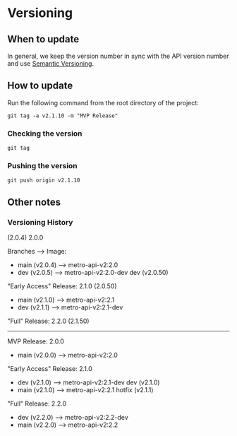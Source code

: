 # Versioning

## When to update
In general, we keep the version number in sync with the API version number and use [Semantic Versioning](https://semver.org/).
## How to update

Run the following command from the root directory of the project:

```shell
git tag -a v2.1.10 -m "MVP Release"
```

### Checking the version

```shell
git tag
```

### Pushing the version

```shell
git push origin v2.1.10
```

## Other notes

### Versioning History

(2.0.4)
2.0.0

Branches --> Image:
- main (v2.0.4) --> metro-api-v2:2.0
- dev  (v2.0.5) --> metro-api-v2:2.0-dev
  dev  (v2.0.50)

"Early Access" Release: 2.1.0 (2.0.50)

- main (v2.1.0) --> metro-api-v2:2.1
- dev  (v2.1.1) --> metro-api-v2:2.1-dev

"Full" Release: 2.2.0 (2.1.50)


-----------------

MVP Release: 2.0.0
- main (v2.0.0) --> metro-api-v2:2.0

"Early Access" Release: 2.1.0
- dev  (v2.1.0) --> metro-api-v2:2.1-dev
  dev  (v2.1.0)
- main (v2.1.0) --> metro-api-v2:2.1
  hotfix (v2.1.1)

"Full" Release: 2.2.0
- dev  (v2.2.0) --> metro-api-v2:2.2-dev
- main (v2.2.0) --> metro-api-v2:2.2